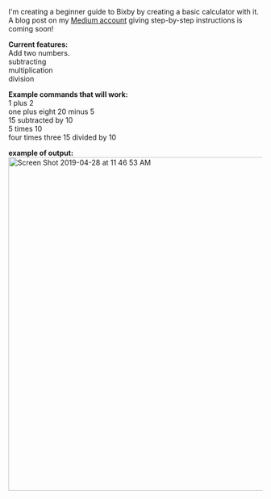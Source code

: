 I'm creating a beginner guide to Bixby by creating a basic calculator with it. A blog post on my [Medium account](https://medium.com/@jamierobertdawson) giving step-by-step instructions is coming soon!

**Current features:</br>**
Add two numbers.</br>
subtracting <br>
multiplication </br>
division </br>

**Example commands that will work:**</br>
1 plus 2</br>
one plus eight
20 minus 5  </br>
15 subtracted by 10</br>
5 times 10</br>
four times three
15 divided by 10</br>

**example of output:</br>**
<img width="661" alt="Screen Shot 2019-04-28 at 11 46 53 AM" src="https://user-images.githubusercontent.com/16840579/56868744-6537f180-69ab-11e9-9adc-e7c67ef6ba3b.png">

